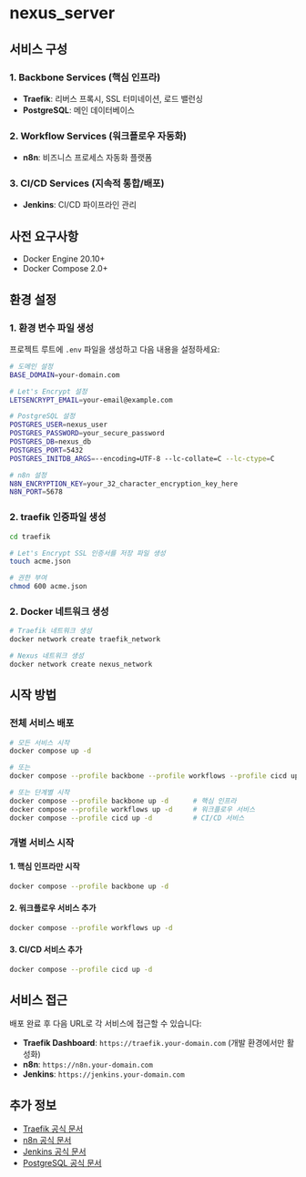 # nexus_server


## 서비스 구성

### 1. Backbone Services (핵심 인프라)
- **Traefik**: 리버스 프록시, SSL 터미네이션, 로드 밸런싱
- **PostgreSQL**: 메인 데이터베이스

### 2. Workflow Services (워크플로우 자동화)
- **n8n**: 비즈니스 프로세스 자동화 플랫폼

### 3. CI/CD Services (지속적 통합/배포)
- **Jenkins**: CI/CD 파이프라인 관리


## 사전 요구사항

- Docker Engine 20.10+
- Docker Compose 2.0+



## 환경 설정

### 1. 환경 변수 파일 생성

프로젝트 루트에 `.env` 파일을 생성하고 다음 내용을 설정하세요:

```bash
# 도메인 설정
BASE_DOMAIN=your-domain.com

# Let's Encrypt 설정
LETSENCRYPT_EMAIL=your-email@example.com

# PostgreSQL 설정
POSTGRES_USER=nexus_user
POSTGRES_PASSWORD=your_secure_password
POSTGRES_DB=nexus_db
POSTGRES_PORT=5432
POSTGRES_INITDB_ARGS=--encoding=UTF-8 --lc-collate=C --lc-ctype=C

# n8n 설정
N8N_ENCRYPTION_KEY=your_32_character_encryption_key_here
N8N_PORT=5678
```

### 2. traefik 인증파일 생성
```bash
cd traefik

# Let's Encrypt SSL 인증서를 저장 파일 생성
touch acme.json

# 권한 부여
chmod 600 acme.json
```


### 2. Docker 네트워크 생성

```bash
# Traefik 네트워크 생성
docker network create traefik_network

# Nexus 네트워크 생성
docker network create nexus_network
```


## 시작 방법

### 전체 서비스 배포

```bash
# 모든 서비스 시작
docker compose up -d

# 또는 
docker compose --profile backbone --profile workflows --profile cicd up -d

# 또는 단계별 시작
docker compose --profile backbone up -d      # 핵심 인프라
docker compose --profile workflows up -d     # 워크플로우 서비스
docker compose --profile cicd up -d          # CI/CD 서비스
```

### 개별 서비스 시작

#### 1. 핵심 인프라만 시작
```bash
docker compose --profile backbone up -d
```

#### 2. 워크플로우 서비스 추가
```bash
docker compose --profile workflows up -d
```

#### 3. CI/CD 서비스 추가
```bash
docker compose --profile cicd up -d
```


## 서비스 접근

배포 완료 후 다음 URL로 각 서비스에 접근할 수 있습니다:

- **Traefik Dashboard**: `https://traefik.your-domain.com` (개발 환경에서만 활성화)
- **n8n**: `https://n8n.your-domain.com`
- **Jenkins**: `https://jenkins.your-domain.com`



## 추가 정보

- [Traefik 공식 문서](https://doc.traefik.io/traefik/)
- [n8n 공식 문서](https://docs.n8n.io/)
- [Jenkins 공식 문서](https://www.jenkins.io/doc/)
- [PostgreSQL 공식 문서](https://www.postgresql.org/docs/)

